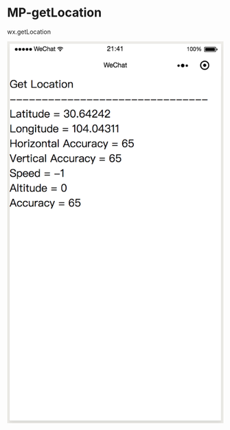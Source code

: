 # MP-getLocation
wx.getLocation

![](https://github.com/pitipon/MP-getLocation/blob/master/screenshot/pic.png)